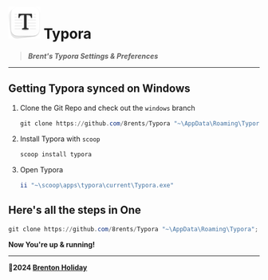 # ![Typora Icon](https://github.com/8rents/_/blob/i/icons/h1/typora.png?raw=true) Typora

> ***Brent's Typora Settings & Preferences***

---

## Getting Typora synced on Windows

1. Clone the Git Repo and check out the `windows` branch

   ```powershell
   git clone https://github.com/8rents/Typora "~\AppData\Roaming\Typora"
   ```

2. Install Typora with `scoop`

   ```powershell
   scoop install typora
   ```

3. Open Typora

   ```powershell
   ii "~\scoop\apps\typora\current\Typora.exe"
   ```

## Here's all the steps in One

```powershell
git clone https://github.com/8rents/Typora "~\AppData\Roaming\Typora"; scoop install typora; ii "~\scoop\apps\typora\current\Typora.exe"
```

**Now You're up & running!**


---

**🤍2024 [Brenton Holiday](https://brenton.holiday/links)**

